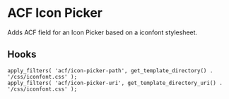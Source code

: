 # ACF Icon Picker

Adds ACF field for an Icon Picker based on a iconfont stylesheet.

## Hooks

```
apply_filters( 'acf/icon-picker-path', get_template_directory() . '/css/iconfont.css' );
apply_filters( 'acf/icon-picker-uri', get_template_directory_uri() . '/css/iconfont.css' );
```